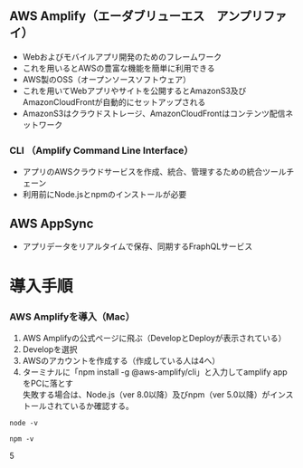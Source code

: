 ## AWS Amplify（エーダブリューエス　アンプリファイ）

* Webおよびモバイルアプリ開発のためのフレームワーク
* これを用いるとAWSの豊富な機能を簡単に利用できる
* AWS製のOSS（オープンソースソフトウェア）
* これを用いてWebアプリやサイトを公開するとAmazonS3及びAmazonCloudFrontが自動的にセットアップされる
* AmazonS3はクラウドストレージ、AmazonCloudFrontはコンテンツ配信ネットワーク

### CLI （Amplify Command Line Interface）

* アプリのAWSクラウドサービスを作成、統合、管理するための統合ツールチェーン
* 利用前にNode.jsとnpmのインストールが必要

## AWS AppSync

* アプリデータをリアルタイムで保存、同期するFraphQLサービス

# 導入手順

### AWS Amplifyを導入（Mac）

1. AWS Amplifyの公式ページに飛ぶ（DevelopとDeployが表示されている）<br>
2. Developを選択<br>
3. AWSのアカウントを作成する（作成している人は4へ）<br>
4. ターミナルに「npm install -g @aws-amplify/cli」と入力してamplify appをPCに落とす<br>
失敗する場合は、Node.js（ver 8.0以降）及びnpm（ver 5.0以降）がインストールされているか確認する。<br>
```
node -v
```
```
npm -v 
```
5

